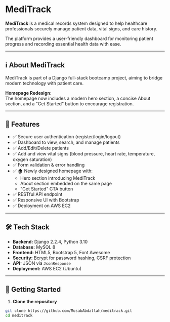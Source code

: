 # MediTrack

**MediTrack** is a medical records system designed to help healthcare professionals securely manage patient data, vital signs, and care history.

The platform provides a user-friendly dashboard for monitoring patient progress and recording essential health data with ease.

---

## ℹ️ About MediTrack

MediTrack is part of a Django full-stack bootcamp project, aiming to bridge modern technology with patient care.

**Homepage Redesign:**  
The homepage now includes a modern hero section, a concise About section, and a "Get Started" button to encourage registration.

---

## 🌟 Features

- ✅ Secure user authentication (register/login/logout)
- ✅ Dashboard to view, search, and manage patients
- ✅ Add/Edit/Delete patients
- ✅ Add and view vital signs (blood pressure, heart rate, temperature, oxygen saturation)
- ✅ Form validation & error handling
- ✅ 🏠 Newly designed homepage with:
  - Hero section introducing MediTrack
  - About section embedded on the same page
  - "Get Started" CTA button
- ✅ RESTful API endpoint
- ✅ Responsive UI with Bootstrap
- ✅ Deployment on AWS EC2

---

## 🛠 Tech Stack

- **Backend:** Django 2.2.4, Python 3.10
- **Database:** MySQL 8
- **Frontend:** HTML5, Bootstrap 5, Font Awesome
- **Security:** Bcrypt for password hashing, CSRF protection
- **API:** JSON via `JsonResponse`
- **Deployment:** AWS EC2 (Ubuntu)

---

## 🚀 Getting Started

1. **Clone the repository**
```bash
git clone https://github.com/MosabAbdallah/meditrack.git
cd meditrack
